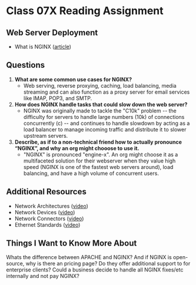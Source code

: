 # Class 07X Reading Assignment

## Web Server Deployment

- What is NGINX ([article](https://www.nginx.com/resources/glossary/nginx/))

## Questions

1. **What are some common use cases for NGINX?**
   - Web serving, reverse proxying, caching, load balancing, media streaming and can also function as a proxy server for email services like IMAP, POP3, and SMTP.
2. **How does NGINX handle tasks that could slow down the web server?**
   - NGINX was originally made to tackle the "C10k" problem -- the difficulty for servers to handle large numbers (10k) of connections concurrently (c) -- and continues to handle slowdown by acting as a load balancer to manage incoming traffic and distribute it to slower upstream servers.
3. **Describe, as if to a non-technical friend how to actually pronounce “NGINX”, and why an org might chooose to use it.**
    - "NGINX" is pronounced "engine-x". An org might choose it as a multifaceted solution for their webserver when they value high speed (NGINX is one of the fastest web servers around), load balancing, and have a high volume of concurrent users.

## Additional Resources

- Network Architectures ([video](https://www.professormesser.com/network-plus/n10-008/n10-008-video/network-architectures-n10-008/))
- Network Devices ([video](https://www.professormesser.com/network-plus/n10-008/n10-008-video/networking-devices-n10-008/))
- Network Connectors ([video](https://www.professormesser.com/network-plus/n10-008/n10-008-video/network-connectors-2/))
- Ethernet Standards ([video](https://www.professormesser.com/network-plus/n10-008/n10-008-video/ethernet-standards-n10-008/))

## Things I Want to Know More About

Whats the difference between APACHE and NGINX? And if NGINX is open-source, why is there an pricing page? Do they offer additional support to for enterprise clients? Could a business decide to handle all NGINX fixes/etc internally and not pay NGINX?
